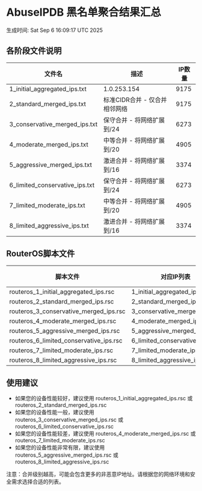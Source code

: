 # AbuseIPDB 黑名单聚合结果汇总
生成时间: Sat Sep  6 16:09:17 UTC 2025

## 各阶段文件说明

| 文件名 | 描述 | IP数量 |
|--------|------|--------|
| 1_initial_aggregated_ips.txt | 1.0.253.154 | 9175 |
| 2_standard_merged_ips.txt | 标准CIDR合并 - 仅合并相邻网络 | 9175 |
| 3_conservative_merged_ips.txt | 保守合并 - 将网络扩展到/24 | 6273 |
| 4_moderate_merged_ips.txt | 中等合并 - 将网络扩展到/20 | 4905 |
| 5_aggressive_merged_ips.txt | 激进合并 - 将网络扩展到/16 | 3374 |
| 6_limited_conservative_ips.txt | 保守合并 - 将网络扩展到/24 | 6273 |
| 7_limited_moderate_ips.txt | 中等合并 - 将网络扩展到/20 | 4905 |
| 8_limited_aggressive_ips.txt | 激进合并 - 将网络扩展到/16 | 3374 |

## RouterOS脚本文件

| 脚本文件 | 对应IP列表 | IP数量 |
|----------|------------|--------|
| routeros_1_initial_aggregated_ips.rsc | 1_initial_aggregated_ips.txt | 9175 |
| routeros_2_standard_merged_ips.rsc | 2_standard_merged_ips.txt | 9175 |
| routeros_3_conservative_merged_ips.rsc | 3_conservative_merged_ips.txt | 6273 |
| routeros_4_moderate_merged_ips.rsc | 4_moderate_merged_ips.txt | 4905 |
| routeros_5_aggressive_merged_ips.rsc | 5_aggressive_merged_ips.txt | 3374 |
| routeros_6_limited_conservative_ips.rsc | 6_limited_conservative_ips.txt | 6273 |
| routeros_7_limited_moderate_ips.rsc | 7_limited_moderate_ips.txt | 4905 |
| routeros_8_limited_aggressive_ips.rsc | 8_limited_aggressive_ips.txt | 3374 |

## 使用建议

- 如果您的设备性能较好，建议使用 routeros_1_initial_aggregated_ips.rsc 或 routeros_2_standard_merged_ips.rsc
- 如果您的设备性能一般，建议使用 routeros_3_conservative_merged_ips.rsc 或 routeros_6_limited_conservative_ips.rsc
- 如果您的设备性能较差，建议使用 routeros_4_moderate_merged_ips.rsc 或 routeros_7_limited_moderate_ips.rsc
- 如果您的设备性能非常有限，建议使用 routeros_5_aggressive_merged_ips.rsc 或 routeros_8_limited_aggressive_ips.rsc

注意：合并级别越高，可能会包含更多的非恶意IP地址。请根据您的网络环境和安全需求选择合适的列表。
